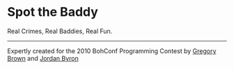 # Spot the Baddy

Real Crimes, Real Baddies, Real Fun.

---

Expertly created for the 2010 BohConf Programming Contest by 
[Gregory Brown](https://github.com/sandal) and [Jordan Byron](https://github.com/jordanbyron)
